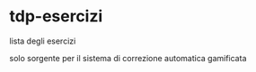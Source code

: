 # tdp-esercizi

lista degli esercizi

solo sorgente per il sistema di correzione automatica gamificata
